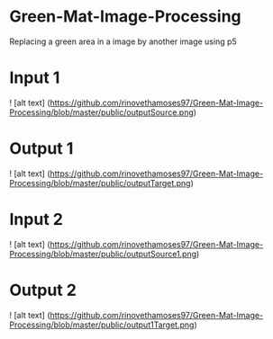 # Green-Mat-Image-Processing
Replacing a green area in a image by another image using p5
# Input 1
! [alt text] (https://github.com/rinovethamoses97/Green-Mat-Image-Processing/blob/master/public/outputSource.png)
# Output 1
! [alt text] (https://github.com/rinovethamoses97/Green-Mat-Image-Processing/blob/master/public/outputTarget.png)
# Input 2
! [alt text] (https://github.com/rinovethamoses97/Green-Mat-Image-Processing/blob/master/public/outputSource1.png)
# Output 2
! [alt text] (https://github.com/rinovethamoses97/Green-Mat-Image-Processing/blob/master/public/output1Target.png)
